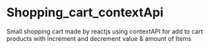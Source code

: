 # Shopping_cart_contextApi
Small shopping cart made by reactjs using contextAPI for add to cart products with increment and decrement value &amp; amount of Items
